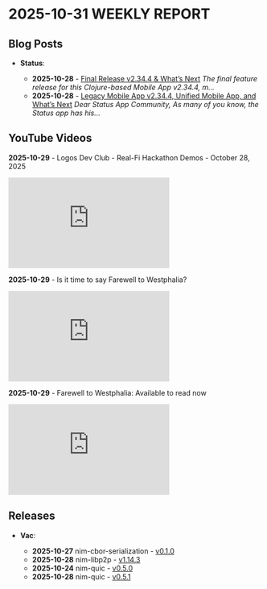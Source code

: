 # **2025-10-31 WEEKLY REPORT**
## Blog Posts

* **Status**:

  * **2025-10-28** - [Final Release v2.34.4 & What’s Next](https://status.app/blog/final-release-v2-34-4-whats-next)
    _The final feature release for this Clojure-based Mobile App v2.34.4, m..._
  * **2025-10-28** - [Legacy Mobile App v2.34.4, Unified Mobile App, and What’s Next](https://status.app/blog/legacy-mobile-app-v2-34-4-unified-mobile-app-and-whats-next)
    _Dear Status App Community, As many of you know, the Status app has his..._


## YouTube Videos

**2025-10-29** - Logos Dev Club - Real-Fi Hackathon Demos - October 28, 2025

<iframe width="320" height="180" src="https://www.youtube.com/embed/-GVbF7jX_-Y" title="Logos Dev Club - Real-Fi Hackathon Demos - October 28, 2025" frameborder="0" allowfullscreen></iframe>

**2025-10-29** - Is it time to say Farewell to Westphalia?

<iframe width="320" height="180" src="https://www.youtube.com/embed/9iERn7P0R0c" title="Is it time to say Farewell to Westphalia?" frameborder="0" allowfullscreen></iframe>

**2025-10-29** - Farewell to Westphalia: Available to read now

<iframe width="320" height="180" src="https://www.youtube.com/embed/T0kNpazXeWU" title="Farewell to Westphalia: Available to read now" frameborder="0" allowfullscreen></iframe>


## Releases

* **Vac**:

  * **2025-10-27** nim-cbor-serialization - [v0.1.0](https://github.com/vacp2p/nim-cbor-serialization/releases/tag/v0.1.0)
  * **2025-10-28** nim-libp2p - [v1.14.3](https://github.com/vacp2p/nim-libp2p/releases/tag/v1.14.3)
  * **2025-10-24** nim-quic - [v0.5.0](https://github.com/vacp2p/nim-quic/releases/tag/v0.5.0)
  * **2025-10-28** nim-quic - [v0.5.1](https://github.com/vacp2p/nim-quic/releases/tag/v0.5.1)


